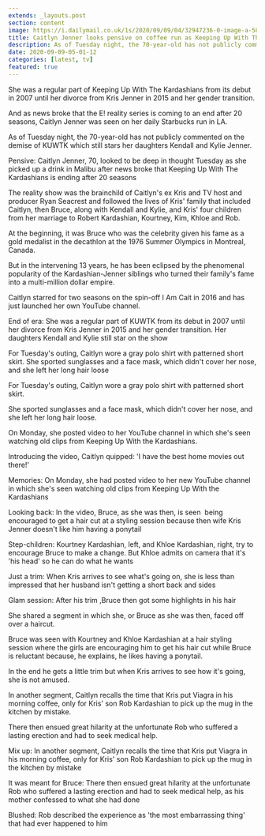 ```yaml
---
extends: _layouts.post
section: content
image: https://i.dailymail.co.uk/1s/2020/09/09/04/32947236-0-image-a-58_1599623401303.jpg 
title: Caitlyn Jenner looks pensive on coffee run as Keeping Up With The Kardashians ends after 20 seasons 
description: As of Tuesday night, the 70-year-old has not publicly commented on the demise of the E! reality show which still stars her daughters Kendall and Kylie Jenner. 
date: 2020-09-09-05-01-12 
categories: [latest, tv] 
featured: true 
--- 
```

She was a regular part of Keeping Up With The Kardashians from its debut in 2007 until her divorce from Kris Jenner in 2015 and her gender transition.

And as news broke that the E! reality series is coming to an end after 20 seasons, Caitlyn Jenner was seen on her daily Starbucks run in LA.

As of Tuesday night, the 70-year-old has not publicly commented on the demise of KUWTK which still stars her daughters Kendall and Kylie Jenner.

Pensive: Caitlyn Jenner, 70, looked to be deep in thought Tuesday as she picked up a drink in Malibu after news broke that Keeping Up With The Kardashians is ending after 20 seasons 

The reality show was the brainchild of Caitlyn's ex Kris and TV host and producer Ryan Seacrest and followed the lives of Kris' family that included Caitlyn, then Bruce, along with Kendall and Kylie, and Kris' four children from her marriage to Robert Kardashian, Kourtney, Kim, Khloe and Rob.

At the beginning, it was Bruce who was the celebrity given his fame as a gold medalist in the decathlon at the 1976 Summer Olympics in Montreal, Canada.

But in the intervening 13 years, he has been eclipsed by the phenomenal popularity of the Kardashian-Jenner siblings who turned their family's fame into a multi-million dollar empire. 

Caitlyn starred for two seasons on the spin-off I Am Cait in 2016 and has just launched her own YouTube channel.

End of era: She was a regular part of KUWTK from its debut in 2007 until her divorce from Kris Jenner in 2015 and her gender transition. Her daughters Kendall and Kylie still star on the show

For Tuesday's outing, Caitlyn wore a gray polo shirt with patterned short skirt. She sported sunglasses and a face mask, which didn't cover her nose, and she left her long hair loose

For Tuesday's outing, Caitlyn wore a gray polo shirt with patterned short skirt.

She sported sunglasses and a face mask, which didn't cover her nose, and she left her long hair loose.

On Monday, she posted video to her YouTube channel in which she's seen watching old clips from Keeping Up With the Kardashians.

Introducing the video, Caitlyn quipped: 'I have the best home movies out there!'

Memories: On Monday, she had posted video to her new YouTube channel in which she's seen watching old clips from Keeping Up With the Kardashians

Looking back: In the video, Bruce, as she was then, is seen  being encouraged to get a hair cut at a styling session because then wife Kris Jenner doesn't like him having a ponytail 

Step-children: Kourtney Kardashian, left, and Khloe Kardashian, right, try to encourage Bruce to make a change. But Khloe admits on camera that it's 'his head' so he can do what he wants

Just a trim: When Kris arrives to see what's going on, she is less than impressed that her husband isn't getting a short back and sides

Glam session: After his trim ,Bruce then got some highlights in his hair

She shared a segment in which she, or Bruce as she was then, faced off over a haircut. 

Bruce was seen with Kourtney and Khloe Kardashian at a hair styling session where the girls are encouraging him to get his hair cut while Bruce is reluctant because, he explains, he likes having a ponytail. 

In the end he gets a little trim but when Kris arrives to see how it's going, she is not amused.

In another segment, Caitlyn recalls the time that Kris put Viagra in his morning coffee, only for Kris' son Rob Kardashian to pick up the mug in the kitchen by mistake.

There then ensued great hilarity at the unfortunate Rob who suffered a lasting erection and had to seek medical help. 

Mix up: In another segment, Caitlyn recalls the time that Kris put Viagra in his morning coffee, only for Kris' son Rob Kardashian to pick up the mug in the kitchen by mistake

It was meant for Bruce: There then ensued great hilarity at the unfortunate Rob who suffered a lasting erection and had to seek medical help, as his mother confessed to what she had done

Blushed: Rob described the experience as 'the most embarrassing thing' that had ever happened to him

